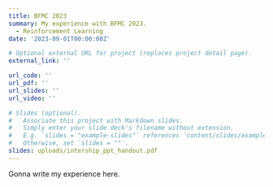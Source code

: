 ```yaml
---
title: BFMC 2023
summary: My experience with BFMC 2023.
  - Reinforcement Learning
date: '2023-09-01T00:00:00Z'

# Optional external URL for project (replaces project detail page).
external_link: ''

url_code: ''
url_pdf: ''
url_slides: ''
url_video: ''

# Slides (optional).
#   Associate this project with Markdown slides.
#   Simply enter your slide deck's filename without extension.
#   E.g. `slides = "example-slides"` references `content/slides/example-slides.md`.
#   Otherwise, set `slides = ""`.
slides: uploads/intership_ppt_handout.pdf
---
```

Gonna write my experience here.